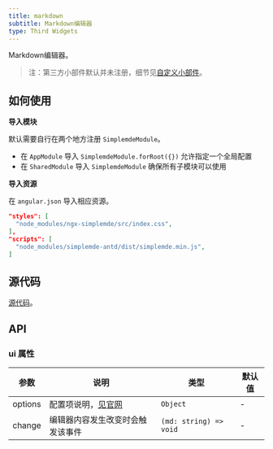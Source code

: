 ```yaml
---
title: markdown
subtitle: Markdown编辑器
type: Third Widgets
---
```


Markdown编辑器。

> 注：第三方小部件默认并未注册，细节见[自定义小部件](https://ng-alain.com/form/customize)。

## 如何使用

**导入模块**

默认需要自行在两个地方注册 `SimplemdeModule`。

- 在 `AppModule` 导入 `SimplemdeModule.forRoot({})` 允许指定一个全局配置
- 在 `SharedModule` 导入 `SimplemdeModule` 确保所有子模块可以使用

**导入资源**

在 `angular.json` 导入相应资源。

```json
"styles": [
  "node_modules/ngx-simplemde/src/index.css",
],
"scripts": [
  "node_modules/simplemde-antd/dist/simplemde.min.js",
]
```

## 源代码

[源代码](https://github.com/cipchk/delon/tree/master/packages/form/widgets-third/markdown)。

## API

### ui 属性

参数 | 说明 | 类型 | 默认值
----|------|-----|------
options | 配置项说明，[见官网](https://github.com/cipchk/ngx-simplemde) | `Object` | -
change | 编辑器内容发生改变时会触发该事件 | `(md: string) => void` | -
